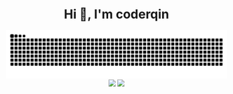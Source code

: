 <h1 align="center">Hi 👋, I'm coderqin</h1>
<picture>
  <source media="(prefers-color-scheme: dark)" srcset="https://raw.githubusercontent.com/dengenxi/dengenxi/output/github-contribution-grid-snake-dark.svg">
  <source media="(prefers-color-scheme: light)" srcset="https://raw.githubusercontent.com/dengenxi/dengenxi/output/github-contribution-grid-snake.svg">
  <img alt="github contribution grid snake animation" src="https://raw.githubusercontent.com/dengenxi/dengenxi/output/github-contribution-grid-snake.svg">
</picture>

<div align="center"> 
 <img height="160" src="https://readme.stats.imqinhao.cn/api?username=dengenxi&count_private=true&theme=tokyonight&show_icons=true&locale=cn&cache_seconds=14400" /> 
 <img height="160" src="https://readme.stats.imqinhao.cn/api/top-langs/?username=dengenxi&count_private=true&layout=compact&theme=tokyonight&locale=cn&hide=html,php,scss,freemarker" />
</div>
